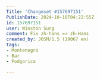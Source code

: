 ```yaml
---
Title: 'Changeset #157697151'
PublishDate: 2024-10-10T04:22:55Z
id: 157697151
user: Winston Sung
comment: Fix zh-hans => zh-Hans
created_by: JOSM/1.5 (19067 en)
tags:
- Montenegro
- Bar
- Podgorica

---
```

